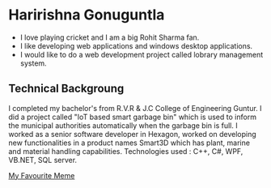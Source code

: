# Haririshna Gonuguntla

* I love playing cricket and I am a big Rohit Sharma fan.
* I like developing web applications and windows desktop applications.
* I would like to do a web development project called lobrary management system.

## Technical Backgroung
I completed my bachelor's from R.V.R & J.C College of Engineering Guntur. I did a project called "IoT based smart garbage bin" which is used to inform the municipal authorities automatically when the garbage bin is full. I worked as a senior software developer in Hexagon, worked on developing new functionalities in a product names Smart3D which has plant, marine and material handling capabilities. Technologies used : C++, C#, WPF, VB.NET, SQL server.

[My Favourite Meme](https://www.facebook.com/1515871602074952/posts/5893280981000637/)